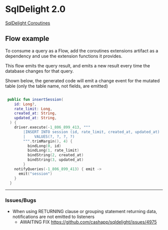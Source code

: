 # SqlDelight 2.0

[SqlDelight Coroutines](https://cashapp.github.io/sqldelight/2.0.0/jvm_sqlite/coroutines/)

## Flow example

To consume a query as a Flow, add the coroutines extensions artifact as a dependency and use the extension functions it provides.

This flow emits the query result, and emits a new result every time the database changes for that query.

Shown below, the generated code will emit a change event for the mutated table (only the table name, not fields, are emitted)

```kotlin

 public fun insertSession(
    id: Long?,
    rate_limit: Long,
    created_at: String,
    updated_at: String,
  ) {
    driver.execute(-1_806_899_413, """
        |INSERT INTO session (id, rate_limit, created_at, updated_at)
        |    VALUES(?, ?, ?, ?)
        """.trimMargin(), 4) {
          bindLong(0, id)
          bindLong(1, rate_limit)
          bindString(2, created_at)
          bindString(3, updated_at)
        }
    notifyQueries(-1_806_899_413) { emit ->
      emit("session")
    }
  }
```

---

### Issues/Bugs

* When using RETURNING clause or grouping statement returning data, notifications are not emitted to listeners
  * AWAITING FIX https://github.com/cashapp/sqldelight/issues/4975
